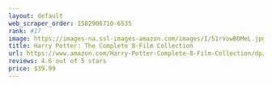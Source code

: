 ```yaml
---
layout: default 
﻿web_scraper_order: 1582906710-6535
rank: #17
image: https://images-na.ssl-images-amazon.com/images/I/51rVowBOMeL.jpg
title: Harry Potter: The Complete 8-Film Collection
url: https://www.amazon.com/Harry-Potter-Complete-8-Film-Collection/dp/B005OCFGTO/ref=zg_mw_movies-tv_17?_encoding=UTF8&psc=1&refRID=0STWD1YRS3TMPPRB8GBJ
reviews: 4.6 out of 5 stars
price: $39.99 
---
```

